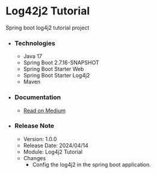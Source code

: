 # Log42j2 Tutorial
Spring boot log4j2 tutorial project

* ### Technologies
  * Java 17
  * Spring Boot 2.7.16-SNAPSHOT
  * Spring Boot Starter Web
  * Spring Boot Starter Log4j2
  * Maven

* ### Documentation
  * [Read on Medium](https://towardsdev.com/log42j2-configuration-a01865c8bb8f)

* ### Release Note

  * Version: 1.0.0
  * Release Date: 2024/04/14
  * Module: Log4j2 Tutorial
  * Changes
    * Config the log4j2 in the spring boot application.

